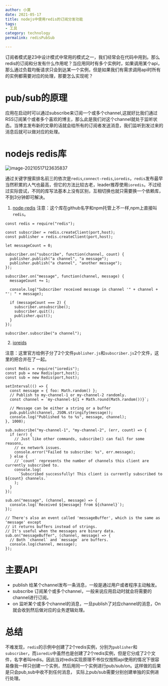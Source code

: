 ```yaml
---
author: 小莫
date: 2021-05-17
title: nodejs中使用redis的订阅分发功能
tags:
- 工具
category: technology
permalink: redisPubSub

---
```

订阅者模式是23中设计模式中常用的模式之一，我们经常会在代码中用到。那么redis的订阅和分发有什么作用呢？当应用同时有多个实例时，如果调用某个api，那么通过负载均衡请求只会到达某一个实例，但是如果我们有需求调用api时所有的实例都需要对应的处理，那要怎么实现呢？


<!-- more -->
# pub/sub的原理
应用在启动时可以通过subscribe来订阅一个或多个channel,这就好比我们通过RSS订阅某个或者多个喜欢的博主，那么此是我们对这个channel就处于监听状态。当博主发布新的文章的话就会给所有的订阅者发送消息，我们监听到发过来的消息后就可以做对应的处理。

# nodejs redis库
![image-20210517123635837](https://image.xiaomo.info//blog/image-20210517123635837.png)

通过关键字搜索排名前三的依次是`redis`,`connect-redis`,`ioredis`，`redis`发布最早当然积累的人气也最高，但它的方法比较古老，leader推荐使用`ioredis`。不过经过实际尝试，不同的库写法基本上没有区别，互相切换也就只需要换一个依赖库，不到3分钟即可解决。

1. [node-redis](https://github.com/NodeRedis/node-redis)
  注意：这个库在github名字和npm托管上不一样,npm上直接叫`redis`。

  ```
  const redis = require("redis");
  
  const subscriber = redis.createClient(port,host);
  const publisher = redis.createClient(port,host);
  
  let messageCount = 0;
  
  subscriber.on("subscribe", function(channel, count) {
    publisher.publish("a channel", "a message");
    publisher.publish("a channel", "another message");
  });
  
  subscriber.on("message", function(channel, message) {
    messageCount += 1;
  
    console.log("Subscriber received message in channel '" + channel + "': " + message);
  
    if (messageCount === 2) {
      subscriber.unsubscribe();
      subscriber.quit();
      publisher.quit();
    }
  });
  
  subscriber.subscribe("a channel");
  ```

2. [ioreids](https://www.npmjs.com/package/ioredis)

  注意：这里官方给例子分了2个文件`publisher.js`和`subscriber.js`2个文件，这里的把合并在了一起。

```
const Redis = require("ioredis");
const pub = new Redis(port,host);
const sub = new Redis(port,host);

setInterval(() => {
  const message = { foo: Math.random() };
  // Publish to my-channel-1 or my-channel-2 randomly.
  const channel = `my-channel-${1 + Math.round(Math.random())}`;

  // Message can be either a string or a buffer
  pub.publish(channel, JSON.stringify(message));
  console.log("Published %s to %s", message, channel);
}, 1000);

sub.subscribe("my-channel-1", "my-channel-2", (err, count) => {
  if (err) {
    // Just like other commands, subscribe() can fail for some reasons,
    // ex network issues.
    console.error("Failed to subscribe: %s", err.message);
  } else {
    // `count` represents the number of channels this client are currently subscribed to.
    console.log(
      `Subscribed successfully! This client is currently subscribed to ${count} channels.`
    );
  }
});

sub.on("message", (channel, message) => {
  console.log(`Received ${message} from ${channel}`);
});

// There's also an event called 'messageBuffer', which is the same as 'message' except
// it returns buffers instead of strings.
// It's useful when the messages are binary data.
sub.on("messageBuffer", (channel, message) => {
  // Both `channel` and `message` are buffers.
  console.log(channel, message);
});
```



# 主要API

-   publish        给某个channel发布一条消息，一般是通过用户或者程序主动触发。
-   subscribe    订阅某个或多个channel，一般来说应用启动时就会将需要的channel进行订阅。
-   on                 监听某个或多个channel的消息，一旦publish了对应channel的消息，On就会收到然后做对应的业务逻辑处理。



# 总结

不难发现，`redis`的示例中创建了2个redis实例，分别为`publisher`和`subscriber`，而`ioredis`中虽然也是创建了2个redis实例，但是它分成了2个文件，名字者叫redis。因此当对redis实现原理不书仅仅按照api使用的情况下很容易像我一样只创建一个实例，然后用同一个实例进行pub/sub/on。这样做的后果是只会pub,sub中收不到任何消息， 实际上pub/sub需要分别创建单独的实例进行处理。